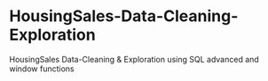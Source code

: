 # HousingSales-Data-Cleaning-Exploration
HousingSales Data-Cleaning & Exploration using SQL advanced and window functions 
